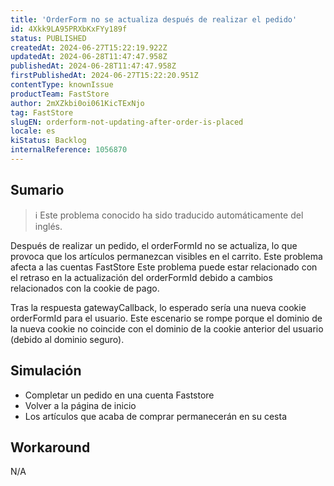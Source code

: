 ```yaml
---
title: 'OrderForm no se actualiza después de realizar el pedido'
id: 4Xkk9LA95PRXbKxFYy189f
status: PUBLISHED
createdAt: 2024-06-27T15:22:19.922Z
updatedAt: 2024-06-28T11:47:47.958Z
publishedAt: 2024-06-28T11:47:47.958Z
firstPublishedAt: 2024-06-27T15:22:20.951Z
contentType: knownIssue
productTeam: FastStore
author: 2mXZkbi0oi061KicTExNjo
tag: FastStore
slugEN: orderform-not-updating-after-order-is-placed
locale: es
kiStatus: Backlog
internalReference: 1056870
---
```


## Sumario

>ℹ️ Este problema conocido ha sido traducido automáticamente del inglés.


Después de realizar un pedido, el orderFormId no se actualiza, lo que provoca que los artículos permanezcan visibles en el carrito. Este problema afecta a las cuentas FastStore
Este problema puede estar relacionado con el retraso en la actualización del orderFormId debido a cambios relacionados con la cookie de pago.

Tras la respuesta gatewayCallback, lo esperado sería una nueva cookie orderFormId para el usuario. Este escenario se rompe porque el dominio de la nueva cookie no coincide con el dominio de la cookie anterior del usuario (debido al dominio seguro).


##

## Simulación



- Completar un pedido en una cuenta Faststore
- Volver a la página de inicio
- Los artículos que acaba de comprar permanecerán en su cesta


##

## Workaround


N/A





